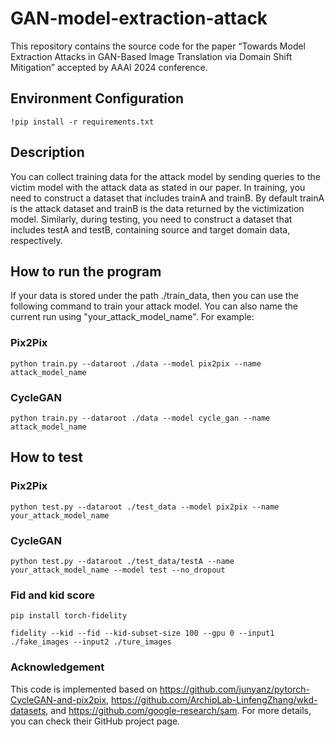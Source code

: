 # GAN-model-extraction-attack
This repository contains the source code for the paper “Towards Model Extraction Attacks in GAN-Based Image Translation via Domain Shift Mitigation” accepted by AAAI 2024 conference.


## Environment Configuration
```
!pip install -r requirements.txt
```

## Description
You can collect training data for the attack model by sending queries to the victim model with the attack data as stated in our paper. In training, you need to construct a dataset that includes trainA and trainB. By default trainA is the attack dataset and trainB is the data returned by the victimization model. Similarly, during testing, you need to construct a dataset that includes testA and testB, containing source and target domain data, respectively.


## How to run the program
If your data is
stored under the path ./train_data, then you can use the following command to train your attack model. You can also name the current run using "your_attack_model_name". For example:

### Pix2Pix
```
python train.py --dataroot ./data --model pix2pix --name attack_model_name
```
### CycleGAN
```
python train.py --dataroot ./data --model cycle_gan --name attack_model_name
```

## How to test

### Pix2Pix
```
python test.py --dataroot ./test_data --model pix2pix --name your_attack_model_name
```
### CycleGAN
```
python test.py --dataroot ./test_data/testA --name your_attack_model_name --model test --no_dropout
```
### Fid and kid score
```
pip install torch-fidelity

fidelity --kid --fid --kid-subset-size 100 --gpu 0 --input1 ./fake_images --input2 ./ture_images
```
### Acknowledgement
This code is implemented based on https://github.com/junyanz/pytorch-CycleGAN-and-pix2pix, https://github.com/ArchipLab-LinfengZhang/wkd-datasets, and https://github.com/google-research/sam. For more details, you can check their GitHub project page.
